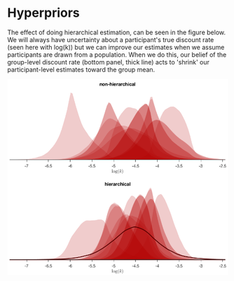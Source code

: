 # Hyperpriors

The effect of doing hierarchical estimation, can be seen in the figure below. We will always have uncertainty about a participant's true discount rate (seen here with log(k)) but we can improve our estimates when we assume participants are drawn from a population. When we do this, our belief of the group-level discount rate (bottom panel, thick line) acts to 'shrink' our participant-level estimates toward the group mean.

![](logk-shrinkage.png)
